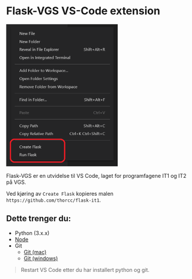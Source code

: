 # Flask-VGS VS-Code extension

<p>
  <img src="https://raw.githubusercontent.com/thorcc/flask-vgs-vscode-extension/main/example1.png" alt="logo" width="300">
</p>

Flask-VGS er en utvidelse til VS Code, laget for programfagene IT1 og IT2 på VGS. 

Ved kjøring av `Create Flask` kopieres malen `https://github.com/thorcc/flask-it1`. 

## Dette trenger du:

- Python (3.x.x)
- [Node](https://nodejs.org/en/)
- Git
  - [Git (mac)](https://sourceforge.net/projects/git-osx-installer/)
  - [Git (windows)](https://git-scm.com/download/windows)

> Restart VS Code etter du har installert python og git.
